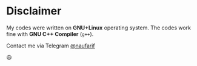 # Disclaimer

My codes were written on **GNU+Linux** operating system. The codes work fine with **GNU C++ Compiler** (`g++`).

Contact me via Telegram [@naufarif](https://t.me/naufarif)

:smiley:

